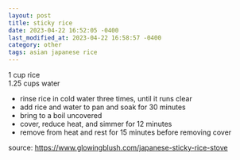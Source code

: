 ```yaml
---
layout: post
title: sticky rice
date: 2023-04-22 16:52:05 -0400
last_modified_at: 2023-04-22 16:58:57 -0400
category: other
tags: asian japanese rice
---
```


1 cup rice  
1.25 cups water
* rinse rice in cold water three times, until it runs clear
* add rice and water to pan and soak for 30 minutes
* bring to a boil uncovered
* cover, reduce heat, and simmer for 12 minutes
* remove from heat and rest for 15 minutes before removing cover

source: <https://www.glowingblush.com/japanese-sticky-rice-stove>
